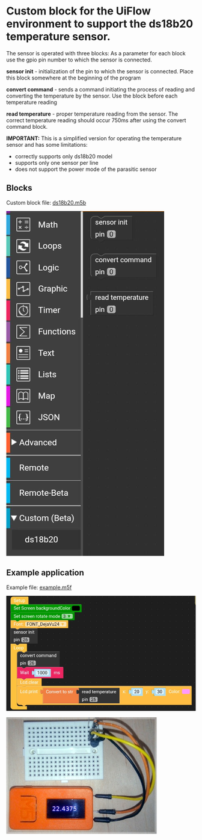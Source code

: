 # Custom block for the UiFlow environment to support the ds18b20 temperature sensor.


 The sensor is operated with three blocks:
 As a parameter for each block use the gpio pin number to which the sensor is connected.

 **sensor init** - initialization of the pin to which the sensor is connected.  Place this block somewhere at the beginning of the program

 **convert command** - sends a command initiating the process of reading and converting the temperature by the sensor.  Use the block before each temperature reading

 **read temperature** - proper temperature reading from the sensor.  The correct temperature reading should occur 750ms after using the convert command block.

 **IMPORTANT:** This is a simplified version for operating the temperature sensor and has some limitations:
 - correctly supports only ds18b20 model
 - supports only one sensor per line
 - does not support the power mode of the parasitic sensor

## Blocks

Custom block file: [ds18b20.m5b](ds18b20.m5b)

![block.jpg](block.jpg)

## Example application

Example file: [example.m5f](example.m5f)

![example.jpg](example.jpg)

![overview.jpg](overview.jpg)
